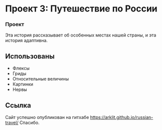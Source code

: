 # Проект 3: Путешествие по России

### Проект
Эта история рассказывает об особенных местах нашей страны, и эта история адаптивна.
## Использованы
* Флексы
* Гриды
* Относительные величины
* Картинки
* Нервы

## Ссылка
Сайт успешно опубликован на гитхабе https://arklit.github.io/russian-travel/
Спасибо.


